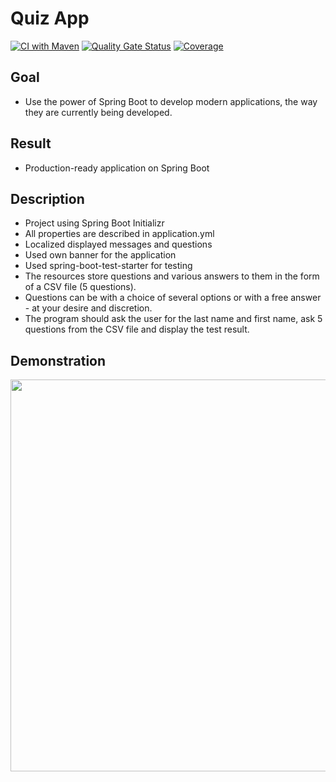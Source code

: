# Quiz App
[![CI with Maven](https://github.com/ducknowledges/2022-11-otus-spring-kononov/actions/workflows/build.yml/badge.svg)](https://github.com/ducknowledges/2022-11-otus-spring-kononov/actions/workflows/build.yml)
[![Quality Gate Status](https://sonarcloud.io/api/project_badges/measure?project=quiz-spring-boot&metric=alert_status)](https://sonarcloud.io/summary/new_code?id=quiz-spring-boot)
[![Coverage](https://sonarcloud.io/api/project_badges/measure?project=quiz-spring-boot&metric=coverage)](https://sonarcloud.io/summary/new_code?id=quiz-spring-boot)

## Goal
- Use the power of Spring Boot to develop modern applications, the way they are currently being developed.

## Result
- Production-ready application on Spring Boot

## Description
- Project using Spring Boot Initializr
- All properties are described in application.yml
- Localized displayed messages and questions
- Used own banner for the application
- Used spring-boot-test-starter for testing
- The resources store questions and various answers to them in the form of a CSV file (5 questions).
- Questions can be with a choice of several options or with a free answer - at your desire and discretion.
- The program should ask the user for the last name and first name, ask 5 questions from the CSV file and display the test result.

## Demonstration
<a href="https://asciinema.org/a/oSy3NlAKZRauFCx5EUJT1OYgK"><img src="https://asciinema.org/a/oSy3NlAKZRauFCx5EUJT1OYgK.svg" width="627"/></a>